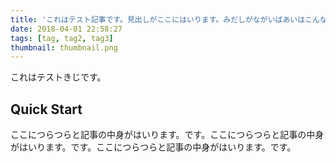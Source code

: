 ```yaml
---
title: 'これはテスト記事です。見出しがここにはいります。みだしがながいばあいはこんなかんじのひょうじになります。'
date: 2018-04-01 22:58:27
tags: [tag, tag2, tag3]
thumbnail: thumbnail.png
---
```

これはテストきじです。

## Quick Start

ここにつらつらと記事の中身がはいります。です。ここにつらつらと記事の中身がはいります。です。ここにつらつらと記事の中身がはいります。です。